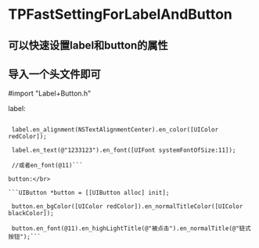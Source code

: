 # TPFastSettingForLabelAndButton
## 可以快速设置label和button的属性
## 导入一个头文件即可

#import "Label+Button.h"

label:</br>

   ```UILabel *label = [[UILabel alloc] init];
   
    label.en_alignment(NSTextAlignmentCenter).en_color([UIColor redColor]);
    
    label.en_text(@"1233123").en_font([UIFont systemFontOfSize:11]);
    
    //或者en_font(@11)```
    
button:</br>

   ```UIButton *button = [[UIButton alloc] init];
   
    button.en_bgColor([UIColor redColor]).en_normalTitleColor([UIColor blackColor]);
    
    button.en_font(@11).en_highLightTitle(@"被点击").en_normalTitle(@"链式按钮");```
    
